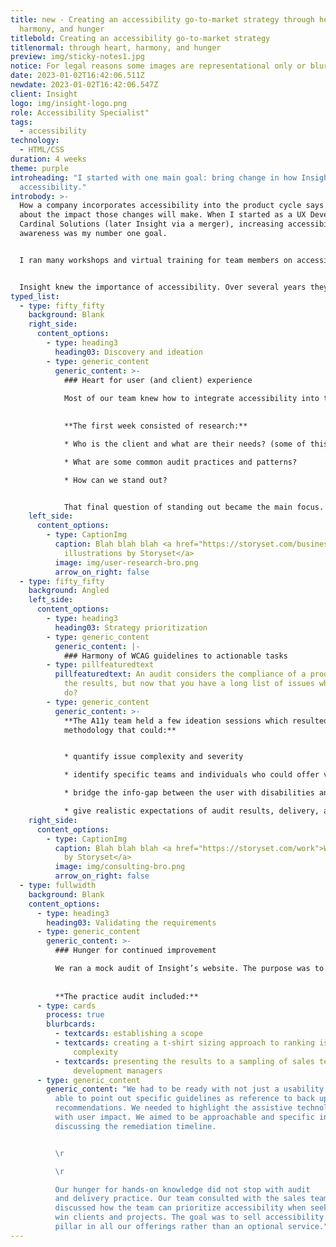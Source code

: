 ```yaml
---
title: new - Creating an accessibility go-to-market strategy through heart,
  harmony, and hunger
titlebold: Creating an accessibility go-to-market strategy
titlenormal: through heart, harmony, and hunger
preview: img/sticky-notes1.jpg
notice: For legal reasons some images are representational only or blurred
date: 2023-01-02T16:42:06.511Z
newdate: 2023-01-02T16:42:06.547Z
client: Insight
logo: img/insight-logo.png
role: Accessibility Specialist"
tags:
  - accessibility
technology:
  - HTML/CSS
duration: 4 weeks
theme: purple
introheading: "I started with one main goal: bring change in how Insight markets
  accessibility."
introbody: >-
  How a company incorporates accessibility into the product cycle says a lot
  about the impact those changes will make. When I started as a UX Developer at
  Cardinal Solutions (later Insight via a merger), increasing accessibility
  awareness was my number one goal.


  I ran many workshops and virtual training for team members on accessibility tools and methodology. This caught the attention of the northeast regional UX manager. He started the A11y Rocks team with handpicked individuals, including myself, to focus the company’s accessibility efforts.


  Insight knew the importance of accessibility. Over several years they had formed a strong collective of individuals with the knowledge to take on accessibility solutions. The problem was Insight had not focused its efforts on accessibility projects. Accessible practices were completed at the discretion of the individual. Clients were not being educated and teammates were not being held accountable for designing and developing according to WCAG guidelines. The go-to-market plan would allow Insight to gain the experience and knowledge needed to enter the competitive accessibility market. 
typed_list:
  - type: fifty_fifty
    background: Blank
    right_side:
      content_options:
        - type: heading3
          heading03: Discovery and ideation      
        - type: generic_content
          generic_content: >-
            ### Heart for user (and client) experience
            
            Most of our team knew how to integrate accessibility into the design and development process, but we didn’t have a formal audit methodology.

            
            **The first week consisted of research:**

            * Who is the client and what are their needs? (some of this was provided in the bid brief)

            * What are some common audit practices and patterns?

            * How can we stand out?


            That final question of standing out became the main focus. Our team had the heart and the design/development experience, but we lacked audit-specific experience. Rather than keep the deliverable to a handoff of data only, the team focused on integrating remediation as part of our bid. We sought to answer the “okay, now what?” that can follow introducing anyone to new concepts. We sought empathy in our bid for clients that may be overwhelmed with the changes needed for compliance.
    left_side:
      content_options:
        - type: CaptionImg
          caption: Blah blah blah <a href="https://storyset.com/business">Business
            illustrations by Storyset</a>
          image: img/user-research-bro.png
          arrow_on_right: false
  - type: fifty_fifty
    background: Angled
    left_side:
      content_options:
        - type: heading3
          heading03: Strategy prioritization      
        - type: generic_content
          generic_content: |-
            ### Harmony of WCAG guidelines to actionable tasks
        - type: pillfeaturedtext
          pillfeaturedtext: An audit considers the compliance of a product and the data as
            the results, but now that you have a long list of issues what do you
            do?
        - type: generic_content
          generic_content: >-
            **The A11y team held a few ideation sessions which resulted in a
            methodology that could:**


            * quantify issue complexity and severity

            * identify specific teams and individuals who could offer valuable remediation experience for a variety of issues

            * bridge the info-gap between the user with disabilities and stakeholders that still struggle to see accessibility as beneficial outside of lawsuit prevention 

            * give realistic expectations of audit results, delivery, and remediation planning without first seeing a single visual for the product involved in the bid
    right_side:
      content_options:
        - type: CaptionImg
          caption: Blah blah blah <a href="https://storyset.com/work">Work illustrations
            by Storyset</a>
          image: img/consulting-bro.png
          arrow_on_right: false
  - type: fullwidth
    background: Blank
    content_options:
      - type: heading3
        heading03: Validating the requirements
      - type: generic_content
        generic_content: >-
          ### Hunger for continued improvement

          We ran a mock audit of Insight’s website. The purpose was to practice and present a real plan for changes that should and could be implemented internally.
          
          
          **The practice audit included:**
      - type: cards
        process: true
        blurbcards:
          - textcards: establishing a scope
          - textcards: creating a t-shirt sizing approach to ranking issue severity and
              complexity
          - textcards: presenting the results to a sampling of sales team managers and
              development managers
      - type: generic_content
        generic_content: "We had to be ready with not just a usability answer, but be
          able to point out specific guidelines as reference to back up our
          recommendations. We needed to highlight the assistive technology along
          with user impact. We aimed to be approachable and specific in
          discussing the remediation timeline.


          \r

          \r

          Our hunger for hands-on knowledge did not stop with audit
          and delivery practice. Our team consulted with the sales team. We
          discussed how the team can prioritize accessibility when seeking to
          win clients and projects. The goal was to sell accessibility as a new
          pillar in all our offerings rather than an optional service."
---
```

